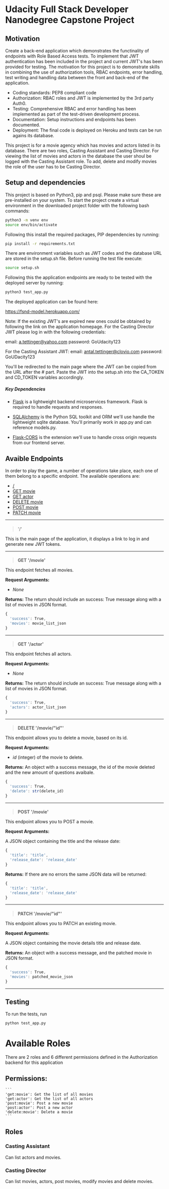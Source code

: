 # Udacity Full Stack Developer Nanodegree Capstone Project

## Motivation

Create a back-end application which demonstrates the functinality of endpoints with Role Based Access tests.
To implement that JWT authentication has been included in the project and current JWT's has been provided for testing.
The motivation for this project is to demonstrate skills in combining the use of authorization tools, RBAC endpoints, error handling, test writing and handling data between the front and back-end of the application.

- Coding standards: PEP8 compliant code
- Authorization: RBAC roles and JWT is implemented by the 3rd party Auth0.
- Testing: Comprehensive RBAC and error handling has been implemented as part of the test-driven development process.
- Documentation: Setup instructions and endpoints has been documented.
- Deployment: The final code is deployed on Heroku and tests can be run agains its database.

This project is for a movie agency which has movies and actors listed in its database. There are two roles, Casting Assistant and Casting Director. For viewing the list of movies and actors in the database the user shoul be logged with the Casting Assistant role. To add, delete and modify movies the role of the user has to be Casting Director.

## Setup and dependencies

This project is based on Python3, pip and psql. Please make sure these are pre-installed on your system.
To start the project create a virtual environment in the downloaded project folder with the following bash commands:

```bash
python3 -m venv env
source env/bin/activate
```

Following this install the required packages, PIP dependencies by running:

```bash
pip install -r requirements.txt
```

There are environment variables such as JWT codes and the database URL are stored in the setup.sh file.
Before running the test file execute:

```bash
source setup.sh
```

Following this the application endpoints are ready to be tested with the deployed server by running:

```bash
python3 test_app.py
```

The deployed application can be found here:

https://fsnd-model.herokuapp.com/

Note: If the existing JWT's are expired new ones could be obtained by following the link on the application homepage.
For the Casting Director JWT please log in with the following credentials:

email: a.tettinger@yahoo.com
password: GoUdacity123

For the Casting Assistant JWT:
email: antal.tettinger@clovio.com
password: GoUDacity123

You'll be redirected to the main page where the JWT can be copied from the URL after the # part.
Paste the JWT into the setup.sh into the CA_TOKEN and CD_TOKEN variables accordingly.

##### Key Dependencies

- [Flask](http://flask.pocoo.org/) is a lightweight backend microservices framework. Flask is required to handle requests and responses.

- [SQLAlchemy](https://www.sqlalchemy.org/) is the Python SQL toolkit and ORM we'll use handle the lightweight sqlite database. You'll primarily work in app.py and can reference models.py.

- [Flask-CORS](https://flask-cors.readthedocs.io/en/latest/#) is the extension we'll use to handle cross origin requests from our frontend server.

## Avaible Endpoints

In order to play the game, a number of operations take place, each one of them belong to a specific endpoint. The available operations are:

- [/](#homePage)
- [GET movie](#getMovie)
- [GET actor](#getActor)
- [DELETE movie](#deleteMovie)
- [POST movie](#postMovie)
- [PATCH movie](#patchMovie)

---

<h4 id="homePage"></h4>

> '/'

This is the main page of the application, it displays a link to log in and generate new JWT tokens.

---

<h4 id="getMovie"></h4>

> **GET '/movie'**

This endpoint fetches all movies.

**Request Arguments:**

- _None_

**Returns:** The return should include an success: True message along with a list of movies in JSON format.

```javascript
{
  'success': True,
  'movies': movie_list_json
}
```

---

<h4 id="getActor"></h4>

> **GET '/actor'**

This endpoint fetches all actors.

**Request Arguments:**

- _None_

**Returns:** The return should include an success: True message along with a list of movies in JSON format.

```javascript
{
  'success': True,
  'actors': actor_list_json
}
```

---

<h4 id="deleteMovie"></h4>

> **DELETE '/movie/"id"'**

This endpoint allows you to delete a movie, based on its id.

**Request Arguments:**

- _id_ (integer) of the movie to delete.

**Returns:** An object with a success message, the id of the movie deleted and the new amount of questions avaibale.

```javascript
{
  'success': True,
  'delete': str(delete_id)
}
```

---

<h4 id="postMovie"></h4>

> **POST '/movie'**

This endpoint allows you to POST a movie.

**Request Arguments:**

A JSON object containing the title and the release date:

```javascript
{
  'title': 'title',
  'release_date': 'release_date'
}
```

**Returns:** If there are no errors the same JSON data will be returned:

```javascript
{
  'title': 'title',
  'release_date': 'release_date'
}
```

---

<h4 id="patchMovie"></h4>

> **PATCH '/movie/"id"'**

This endpoint allows you to PATCH an existing movie.

**Request Arguments:**

A JSON object containing the movie details title and release date.

**Returns:** An object with a success message, and the patched movie in JSON format.

```javascript
{
  'success': True,
  'movies': patched_movie_json
}
```

---

## Testing

To run the tests, run

```
python test_app.py
```

# Available Roles

There are 2 roles and 6 different permissions defined in the Authorization backend for this application

## Permissions:

    ```
    'get:movie': Get the list of all movies
    'get:actor': Get the list of all actors
    'post:movie': Post a new movie
    'post:actor': Post a new actor
    'delete:movie': Delete a movie
    ```

## Roles

### Casting Assistant

Can list actors and movies.

### Casting Director

Can list movies, actors, post movies, modify movies and delete movies.
